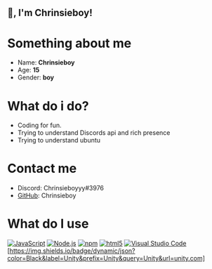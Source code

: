 ## 👋, I'm Chrinsieboy!

# Something about me
- Name: **Chrinsieboy**
- Age: **15**
- Gender: **boy**

# What do i do?
- Coding for fun.
- Trying to understand Discords api and rich presence
- Trying to understand ubuntu

# Contact me 
- Discord: Chrinsieboyyy#3976
- [GitHub](https://github.com/): Chrinsieboy

# What do I use
[<img alt="JavaScript" src="https://img.shields.io/badge/-JavaScript-edb200?style=flat-square&logo=javascript&logoColor=white" />](https://developer.mozilla.org/en-US/docs/Web/JavaScript) [<img alt="Node.js" src="https://img.shields.io/badge/-Node.js-43853d?style=flat-square&logo=Node.js&logoColor=white" />](https://nodejs.org) [<img alt="npm" src="https://img.shields.io/badge/-NPM-CB3837?style=flat-square&logo=npm&logoColor=white" />](https://npmjs.com) [<img alt="html5" src="https://img.shields.io/badge/-HTML5-E34F26?style=flat-square&logo=html5&logoColor=white" />](https://developer.mozilla.org/en-US/docs/Web/Guide/HTML/HTML5) [<img alt="Visual Studio Code" src="https://img.shields.io/badge/-Visual Studio Code-007ACC?style=flat-square&logo=visual-studio-code&logoColor=white" />](https://code.visualstudio.com/)[https://img.shields.io/badge/dynamic/json?color=Black&label=Unity&prefix=Unity&query=Unity&url=unity.com]
